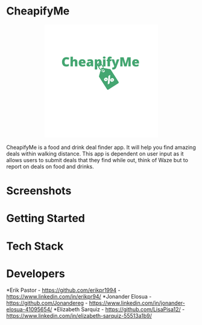 # CheapifyMe
<p align="center">
  <img src="./client/public/logoGreen.png" width="300">
 </p> 
  
CheapifyMe is a food and drink deal finder app. It will help you find amazing deals within walking distance. This app is dependent on user input as it allows users to submit deals that they find while out, think of Waze but to report on deals on food and drinks.

# Screenshots


# Getting Started

# Tech Stack

# Developers
*Erik Pastor - https://github.com/erikpr1994 - https://www.linkedin.com/in/erikpr94/ 
*Jonander Elosua - https://github.com/Jonandereg - https://www.linkedin.com/in/jonander-elosua-41095654/
*Elizabeth Sarquiz - https://github.com/LisaPisa12/ - https://www.linkedin.com/in/elizabeth-sarquiz-55513a1b9/
